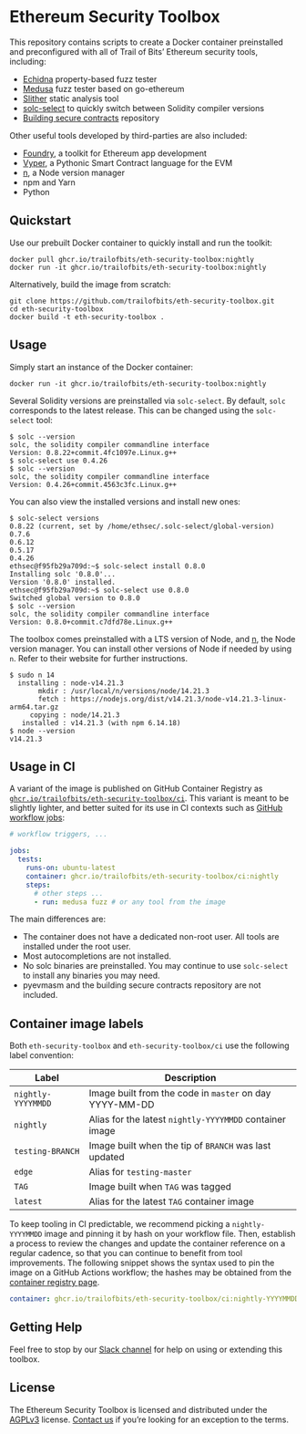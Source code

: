 # Ethereum Security Toolbox

This repository contains scripts to create a Docker container preinstalled and
preconfigured with all of Trail of Bits’ Ethereum security tools, including:

* [Echidna](https://github.com/crytic/echidna) property-based fuzz tester
* [Medusa](https://github.com/crytic/medusa) fuzz tester based on go-ethereum
* [Slither](https://github.com/crytic/slither) static analysis tool
* [solc-select](https://github.com/crytic/solc-select) to quickly switch between Solidity compiler versions
* [Building secure contracts](https://github.com/crytic/building-secure-contracts) repository

Other useful tools developed by third-parties are also included:

* [Foundry](https://github.com/foundry-rs/foundry), a toolkit for Ethereum app development
* [Vyper](https://github.com/vyperlang/vyper), a Pythonic Smart Contract language for the EVM
* [n](https://github.com/tj/n), a Node version manager
* npm and Yarn
* Python

## Quickstart

Use our prebuilt Docker container to quickly install and run the toolkit:

```shell
docker pull ghcr.io/trailofbits/eth-security-toolbox:nightly
docker run -it ghcr.io/trailofbits/eth-security-toolbox:nightly
```

Alternatively, build the image from scratch:

```shell
git clone https://github.com/trailofbits/eth-security-toolbox.git
cd eth-security-toolbox
docker build -t eth-security-toolbox .
```

## Usage

Simply start an instance of the Docker container:

```shell
docker run -it ghcr.io/trailofbits/eth-security-toolbox:nightly
```

Several Solidity versions are preinstalled via `solc-select`. By default, `solc`
corresponds to the latest release. This can be changed using the `solc-select`
tool:

```shell
$ solc --version
solc, the solidity compiler commandline interface
Version: 0.8.22+commit.4fc1097e.Linux.g++
$ solc-select use 0.4.26
$ solc --version
solc, the solidity compiler commandline interface
Version: 0.4.26+commit.4563c3fc.Linux.g++
```

You can also view the installed versions and install new ones:

```shell
$ solc-select versions
0.8.22 (current, set by /home/ethsec/.solc-select/global-version)
0.7.6
0.6.12
0.5.17
0.4.26
ethsec@f95fb29a709d:~$ solc-select install 0.8.0
Installing solc '0.8.0'...
Version '0.8.0' installed.
ethsec@f95fb29a709d:~$ solc-select use 0.8.0
Switched global version to 0.8.0
$ solc --version
solc, the solidity compiler commandline interface
Version: 0.8.0+commit.c7dfd78e.Linux.g++
```

The toolbox comes preinstalled with a LTS version of Node, and
[n](https://github.com/tj/n), the Node version manager. You can install other
versions of Node if needed by using `n`. Refer to their website for further
instructions.

```shell
$ sudo n 14
  installing : node-v14.21.3
       mkdir : /usr/local/n/versions/node/14.21.3
       fetch : https://nodejs.org/dist/v14.21.3/node-v14.21.3-linux-arm64.tar.gz
     copying : node/14.21.3
   installed : v14.21.3 (with npm 6.14.18)
$ node --version
v14.21.3
```

## Usage in CI

A variant of the image is published on GitHub Container Registry as
[`ghcr.io/trailofbits/eth-security-toolbox/ci`](https://github.com/trailofbits/eth-security-toolbox/pkgs/container/eth-security-toolbox%2Fci).
This variant is meant to be slightly lighter, and better suited for its use in
CI contexts such as [GitHub workflow jobs](https://docs.github.com/en/actions/writing-workflows/choosing-where-your-workflow-runs/running-jobs-in-a-container):


```yaml
# workflow triggers, ...

jobs:
  tests:
    runs-on: ubuntu-latest
    container: ghcr.io/trailofbits/eth-security-toolbox/ci:nightly
    steps:
      # other steps ...
      - run: medusa fuzz # or any tool from the image
```

The main differences are:
 * The container does not have a dedicated non-root user. All tools are
   installed under the root user.
 * Most autocompletions are not installed.
 * No solc binaries are preinstalled. You may continue to use `solc-select` to
   install any binaries you may need.
 * pyevmasm and the building secure contracts repository are not included.

## Container image labels

Both `eth-security-toolbox` and `eth-security-toolbox/ci` use the following
label convention:

| Label              | Description
|--------------------|--------------------------------------------------------
| `nightly-YYYYMMDD` | Image built from the code in `master` on day YYYY-MM-DD
| `nightly`          | Alias for the latest `nightly-YYYYMMDD` container image
| `testing-BRANCH`   | Image built when the tip of `BRANCH` was last updated
| `edge`             | Alias for `testing-master`
| `TAG`              | Image built when `TAG` was tagged
| `latest`           | Alias for the latest `TAG` container image

To keep tooling in CI predictable, we recommend picking a `nightly-YYYYMMDD`
image and pinning it by hash on your workflow file. Then, establish a process
to review the changes and update the container reference on a regular cadence,
so that you can continue to benefit from tool improvements. The following
snippet shows the syntax used to pin the image on a GitHub Actions workflow;
the hashes may be obtained from the [container registry page](https://github.com/orgs/trailofbits/packages?repo_name=eth-security-toolbox).

```yaml
container: ghcr.io/trailofbits/eth-security-toolbox/ci:nightly-YYYYMMDD@sha256:HASH_GOES_HERE
```

## Getting Help

Feel free to stop by our [Slack channel](https://slack.empirehacking.nyc/) for
help on using or extending this toolbox.

## License

The Ethereum Security Toolbox is licensed and distributed under the
[AGPLv3](LICENSE) license. [Contact us](mailto:opensource@trailofbits.com) if
you’re looking for an exception to the terms.
